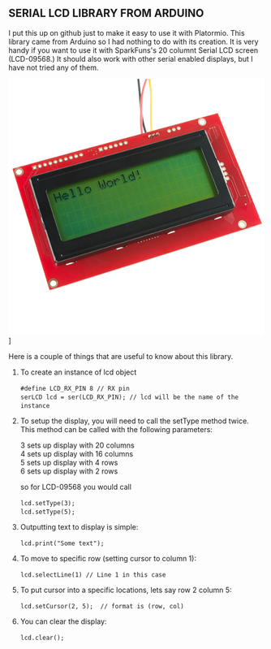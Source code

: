 ## SERIAL LCD LIBRARY FROM ARDUINO

I put this up on github just to make it easy to use it with Platormio.  This library came from Arduino so I had nothing to do with its creation.  It is very handy if you want to use it with SparkFuns's 20 columnt Serial LCD screen (LCD-09568.)  It should also work with other serial enabled displays, but I have not tried any of them.

![LCD-09568](/doc/readme-assets/LCD-09568.jpg)]

Here is a couple of things that are useful to know about this library.

1. To create an instance of lcd object

    `#define LCD_RX_PIN 8 // RX pin` <br>
    `serLCD lcd = ser(LCD_RX_PIN); // lcd will be the name of the instance`

2. To setup the display, you will need to call the setType method twice.  This method can be called with the following parameters:

    3 sets up display with 20 columns <br>
    4 sets up display with 16 columns <br>
    5 sets up display with 4 rows <br>
    6 sets up display with 2 rows <br>

    so for LCD-09568 you would call

    `lcd.setType(3);`<br>
    `lcd.setType(5);`

3. Outputting text to display is simple:<br>

    `lcd.print("Some text");`

4. To move to specific row (setting cursor to column 1):<br>

    `lcd.selectLine(1) // Line 1 in this case`

5. To put cursor into a specific locations, lets say row 2 column 5: <br>

    `lcd.setCursor(2, 5);  // format is (row, col)`

6. You can clear the display:<br>

    `lcd.clear();`
